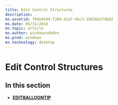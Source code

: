 ```yaml
---
title: Edit Control Structures
description: .
ms.assetid: f8de45dd-f284-41a7-bbc3-18d2bb17dbd2
ms.date: 05/31/2018
ms.topic: article
ms.author: windowssdkdev
ms.prod: windows
ms.technology: desktop
---
```


# Edit Control Structures

## In this section

-   [**EDITBALLOONTIP**](/windows/win32/Commctrl/ns-commctrl-_tageditballoontip?branch=master)

 

 




